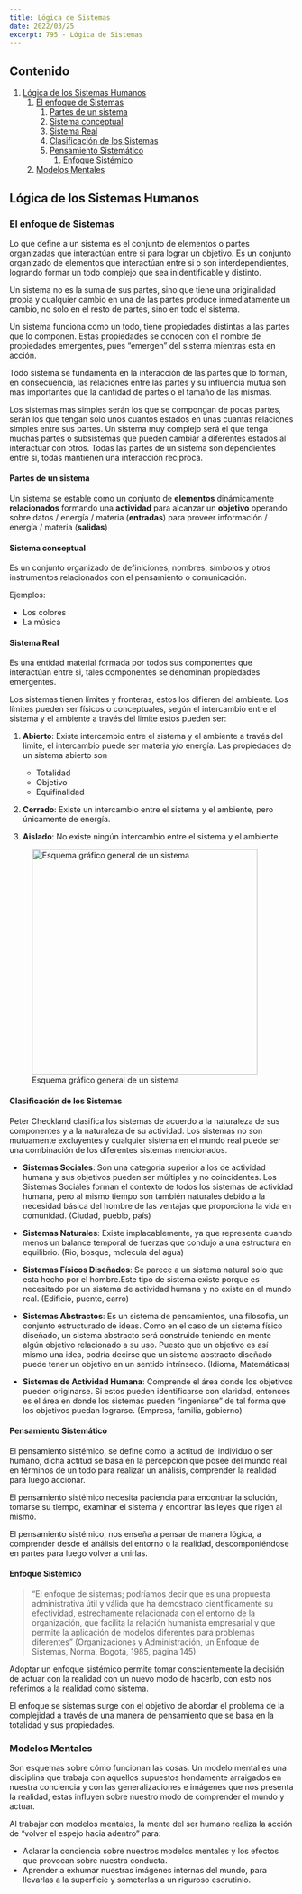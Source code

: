 ```yaml
---
title: Lógica de Sistemas
date: 2022/03/25
excerpt: 795 - Lógica de Sistemas
---
```


## **Contenido**

1. [Lógica de los Sistemas Humanos](#lógica-de-los-sistemas-humanos)
   1. [El enfoque de Sistemas](#el-enfoque-de-sistemas)
      1. [Partes de un sistema](#partes-de-un-sistema)
      2. [Sistema conceptual](#sistema-conceptual)
      3. [Sistema Real](#sistema-real)
      4. [Clasificación de los Sistemas](#clasificación-de-los-sistemas)
      5. [Pensamiento Sistemático](#pensamiento-sistemático)
         1. [Enfoque Sistémico](#enfoque-sistémico)
   2. [Modelos Mentales](#modelos-mentales)

## **Lógica de los Sistemas Humanos**

### **El enfoque de Sistemas**

Lo que define a un sistema es el conjunto de elementos o partes organizadas que
interactúan entre si para lograr un objetivo. Es un conjunto organizado de
elementos que interactúan entre si o son interdependientes, logrando formar un
todo complejo que sea inidentificable y distinto.

Un sistema no es la suma de sus partes, sino que tiene una originalidad propia y
cualquier cambio en una de las partes produce inmediatamente un cambio, no solo
en el resto de partes, sino en todo el sistema.

Un sistema funciona como un todo, tiene propiedades distintas a las partes que
lo componen. Estas propiedades se conocen con el nombre de propiedades
emergentes, pues “emergen” del sistema mientras esta en acción.

Todo sistema se fundamenta en la interacción de las partes que lo forman, en
consecuencia, las relaciones entre las partes y su influencia mutua son mas
importantes que la cantidad de partes o el tamaño de las mismas.

Los sistemas mas simples serán los que se compongan de pocas partes, serán los
que tengan solo unos cuantos estados en unas cuantas relaciones simples entre
sus partes. Un sistema muy complejo será el que tenga muchas partes o
subsistemas que pueden cambiar a diferentes estados al interactuar con otros.
Todas las partes de un sistema son dependientes entre si, todas mantienen una
interacción reciproca.

#### **Partes de un sistema**

Un sistema se estable como un conjunto de **elementos** dinámicamente
**relacionados** formando una **actividad** para alcanzar un **objetivo**
operando sobre datos / energía / materia (**entradas**) para proveer información
/ energía / materia (**salidas**)

#### **Sistema conceptual**

Es un conjunto organizado de definiciones, nombres, símbolos y otros
instrumentos relacionados con el pensamiento o comunicación.

Ejemplos:

- Los colores
- La música

#### **Sistema Real**

Es una entidad material formada por todos sus componentes que interactúan entre
si, tales componentes se denominan propiedades emergentes.

Los sistemas tienen límites y fronteras, estos los difieren del ambiente. Los
límites pueden ser físicos o conceptuales, según el intercambio entre el sistema
y el ambiente a través del limite estos pueden ser:

1. **Abierto**: Existe intercambio entre el sistema y el ambiente a través del
   limite, el intercambio puede ser materia y/o energía. Las propiedades de un
   sistema abierto son

   - Totalidad
   - Objetivo
   - Equifinalidad

2. **Cerrado**: Existe un intercambio entre el sistema y el ambiente, pero
   únicamente de energía.

3. **Aislado**: No existe ningún intercambio entre el sistema y el ambiente

<figure>
   <img
      src="https://res.cloudinary.com/djpxci1kg/image/upload/Privados/795-logica-de-sistemas/EsquemaGraficoGeneraldeunSistema_uxdres.webp"
      alt="Esquema gráfico general de un sistema"
      height="400"
      width="400"
   >
  <figcaption>Esquema gráfico general de un sistema</figcaption>
</figure>

#### **Clasificación de los Sistemas**

Peter Checkland clasifica los sistemas de acuerdo a la naturaleza de sus
componentes y a la naturaleza de su actividad. Los sistemas no son mutuamente
excluyentes y cualquier sistema en el mundo real puede ser una combinación de
los diferentes sistemas mencionados.

- **Sistemas Sociales**: Son una categoría superior a los de actividad humana y
  sus objetivos pueden ser múltiples y no coincidentes. Los Sistemas Sociales
  forman el contexto de todos los sistemas de actividad humana, pero al mismo
  tiempo son también naturales debido a la necesidad básica del hombre de las
  ventajas que proporciona la vida en comunidad. (Ciudad, pueblo, país)

- **Sistemas Naturales**: Existe implacablemente, ya que representa cuando menos
  un balance temporal de fuerzas que condujo a una estructura en equilibrio.
  (Rio, bosque, molecula del agua)

- **Sistemas Físicos Diseñados**: Se parece a un sistema natural solo que esta
  hecho por el hombre.Este tipo de sistema existe porque es necesitado por un
  sistema de actividad humana y no existe en el mundo real. (Edificio, puente,
  carro)

- **Sistemas Abstractos**: Es un sistema de pensamientos, una filosofía, un
  conjunto estructurado de ideas. Como en el caso de un sistema físico diseñado,
  un sistema abstracto será construido teniendo en mente algún objetivo
  relacionado a su uso. Puesto que un objetivo es así mismo una idea, podría
  decirse que un sistema abstracto diseñado puede tener un objetivo en un
  sentido intrínseco. (Idioma, Matemáticas)

- **Sistemas de Actividad Humana**: Comprende el área donde los objetivos pueden
  originarse. Si estos pueden identificarse con claridad, entonces es el área en
  donde los sistemas pueden “ingeniarse” de tal forma que los objetivos puedan
  lograrse. (Empresa, familia, gobierno)

#### **Pensamiento Sistemático**

El pensamiento sistémico, se define como la actitud del individuo o ser humano,
dicha actitud se basa en la percepción que posee del mundo real en términos de
un todo para realizar un análisis, comprender la realidad para luego accionar.

El pensamiento sistémico necesita paciencia para encontrar la solución, tomarse
su tiempo, examinar el sistema y encontrar las leyes que rigen al mismo.

El pensamiento sistémico, nos enseña a pensar de manera lógica, a comprender
desde el análisis del entorno o la realidad, descomponiéndose en partes para
luego volver a unirlas.

#### **Enfoque Sistémico**

> “El enfoque de sistemas; podríamos decir que es una propuesta administrativa
> útil y válida que ha demostrado científicamente su efectividad, estrechamente
> relacionada con el entorno de la organización, que facilita la relación
> humanista empresarial y que permite la aplicación de modelos diferentes para
> problemas diferentes” (Organizaciones y Administración, un Enfoque de
> Sistemas, Norma, Bogotá, 1985, página 145)

Adoptar un enfoque sistémico permite tomar conscientemente la decisión de actuar
con la realidad con un nuevo modo de hacerlo, con esto nos referimos a la
realidad como sistema.

El enfoque se sistemas surge con el objetivo de abordar el problema de la
complejidad a través de una manera de pensamiento que se basa en la totalidad y
sus propiedades.

### **Modelos Mentales**

Son esquemas sobre cómo funcionan las cosas. Un modelo mental es una disciplina
que trabaja con aquellos supuestos hondamente arraigados en nuestra conciencia y
con las generalizaciones e imágenes que nos presenta la realidad, estas influyen
sobre nuestro modo de comprender el mundo y actuar.

Al trabajar con modelos mentales, la mente del ser humano realiza la acción de
“volver el espejo hacia adentro” para:

- Aclarar la conciencia sobre nuestros modelos mentales y los efectos que
  provocan sobre nuestra conducta.
- Aprender a exhumar nuestras imágenes internas del mundo, para llevarlas a la
  superficie y someterlas a un riguroso escrutinio.
